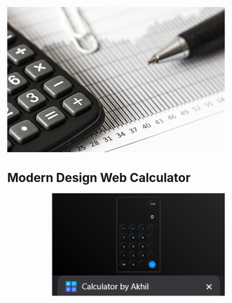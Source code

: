 ![MasterHead](https://github.com/akhilpavuluri/Calculator/blob/main/Header.jpeg)
<h1>Modern Design Web Calculator</h1>
<img align="right" alt="Coding" width="400" src="https://github.com/akhilpavuluri/Calculator/blob/main/Calci%20(1).png">
<img align="right" alt="Coding" width="400" src="https://github.com/akhilpavuluri/Calculator/blob/main/Calci%20(2).png">
